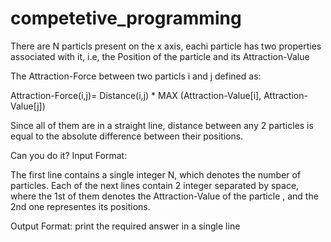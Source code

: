 # competetive_programming
There are N particls present on the x axis, eachi particle has two 
properties associated with it, i.e, the Position of the particle and
its Attraction-Value

The Attraction-Force between two particls i and j defined as:

Attraction-Force(i,j)= Distance(i,j) * MAX (Attraction-Value[i], Attraction-Value[j])

Since all of them are in a straight line, distance between any 2 particles is equal to the 
absolute difference between their positions.


Can you do it?
Input Format:

The first line contains a single integer N, which denotes the number of particles. 
Each of the next lines contain 2 integer separated by space, where the 1st of them denotes the
Attraction-Value of the particle , and the 2nd one representes its positions.

Output Format:
print the required answer in a single line
